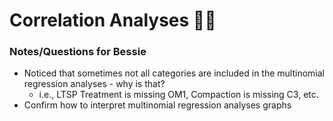 # Correlation Analyses 👩‍💻
### Notes/Questions for Bessie
* Noticed that sometimes not all categories are included in the multinomial regression analyses - why is that?
  * i.e., LTSP Treatment is missing OM1, Compaction is missing C3, etc.
* Confirm how to interpret multinomial regression analyses graphs
